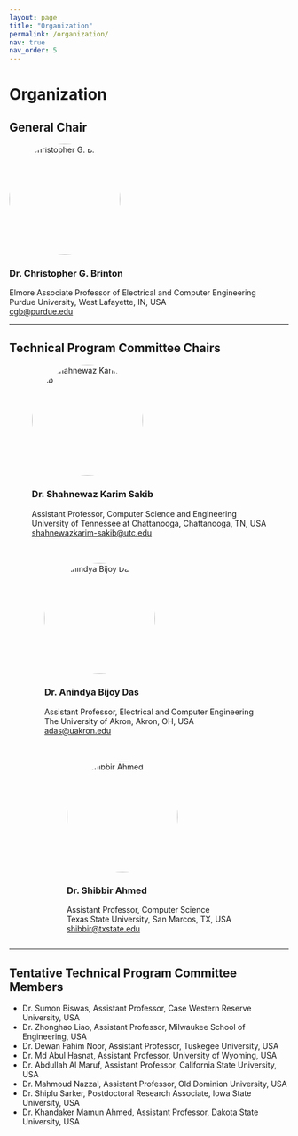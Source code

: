 ```yaml
---
layout: page
title: "Organization"
permalink: /organization/
nav: true
nav_order: 5
---
```


# Organization

## General Chair

<div class="team-container">
  <div class="team-member">
    <img
      src="{{ '/assets/img/brinton.jpg' | relative_url }}"
      alt="Dr. Christopher G. Brinton"
      style="width:200px; height:200px; object-fit:cover; border-radius:50%;"
    />
    <h3>Dr. Christopher G. Brinton</h3>
    <p>
      Elmore Associate Professor of Electrical and Computer Engineering<br>
      Purdue University, West Lafayette, IN, USA<br>
      <a href="mailto:cgb@purdue.edu">cgb@purdue.edu</a>
    </p>
  </div>
</div>

---

## Technical Program Committee Chairs

<div class="team-container"
     style="display:flex; justify-content:center; align-items:flex-start; gap:2rem; flex-wrap:wrap;">

  <div class="team-member">
    <img
      src="{{ '/assets/img/shahnewaz.jpg' | relative_url }}"
      alt="Dr. Shahnewaz Karim Sakib"
      style="width:200px; height:200px; object-fit:cover; border-radius:50%;"
    />
    <h3>Dr. Shahnewaz Karim Sakib</h3>
    <p>
      Assistant Professor, Computer Science and Engineering<br>
      University of Tennessee at Chattanooga, Chattanooga, TN, USA<br>
      <a href="mailto:shahnewazkarim-sakib@utc.edu">shahnewazkarim-sakib@utc.edu</a>
    </p>
  </div>

  <div class="team-member">
    <img
      src="{{ '/assets/img/anindya2.png' | relative_url }}"
      alt="Dr. Anindya Bijoy Das"
      style="width:200px; height:200px; object-fit:cover; border-radius:50%;"
    />
    <h3>Dr. Anindya Bijoy Das</h3>
    <p>
      Assistant Professor, Electrical and Computer Engineering<br>
      The University of Akron, Akron, OH, USA<br>
      <a href="mailto:adas@uakron.edu">adas@uakron.edu</a>
    </p>
  </div>

  <div class="team-member">
    <img
      src="{{ '/assets/img/shibbirahmed.jpg' | relative_url }}"
      alt="Dr. Shibbir Ahmed"
      style="width:200px; height:200px; object-fit:cover; border-radius:50%;"
    />
    <h3>Dr. Shibbir Ahmed</h3>
    <p>
      Assistant Professor, Computer Science<br>
      Texas State University, San Marcos, TX, USA<br>
      <a href="mailto:shibbir@txstate.edu">shibbir@txstate.edu</a>
    </p>
  </div>

</div>

---

## Tentative Technical Program Committee Members

<ul>
  <li>Dr. Sumon Biswas, Assistant Professor, Case Western Reserve University, USA</li>
  <li>Dr. Zhonghao Liao, Assistant Professor, Milwaukee School of Engineering, USA</li>
  <li>Dr. Dewan Fahim Noor, Assistant Professor, Tuskegee University, USA</li>
  <li>Dr. Md Abul Hasnat, Assistant Professor, University of Wyoming, USA</li>
  <li>Dr. Abdullah Al Maruf, Assistant Professor, California State University, USA</li>
  <li>Dr. Mahmoud Nazzal, Assistant Professor, Old Dominion University, USA</li>
  <li>Dr. Shiplu Sarker, Postdoctoral Research Associate, Iowa State University, USA</li>
  <li>Dr. Khandaker Mamun Ahmed, Assistant Professor, Dakota State University, USA</li>
</ul>
